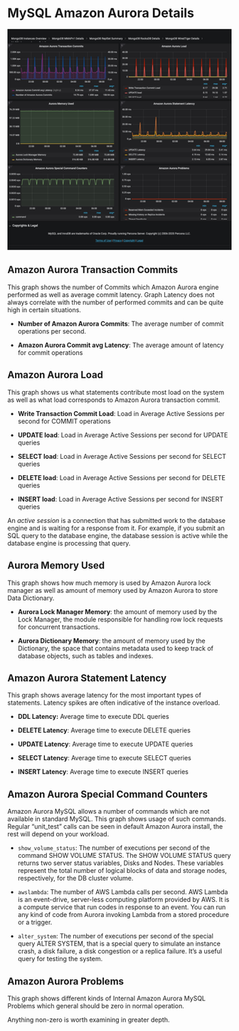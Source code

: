 # MySQL Amazon Aurora Details

![image](../_images/PMM_MySQL_Amazon_Aurora_Details_full.jpg)

## Amazon Aurora Transaction Commits

This graph shows the number of Commits which Amazon Aurora engine performed as well as average commit latency. Graph Latency does not always correlate with the number of performed commits and can be quite high in certain situations.

* **Number of Amazon Aurora Commits**: The average number of commit operations per second.

* **Amazon Aurora Commit avg Latency**: The average amount of latency for commit operations

## Amazon Aurora Load

This graph shows us what statements contribute most load on the system as well as what load corresponds to Amazon Aurora transaction commit.

* **Write Transaction Commit Load**: Load in Average Active Sessions per second for COMMIT operations

* **UPDATE load**: Load in Average Active Sessions per second for UPDATE queries

* **SELECT load**: Load in Average Active Sessions per second for SELECT queries

* **DELETE load**: Load in Average Active Sessions per second for DELETE queries

* **INSERT load**: Load in Average Active Sessions per second for INSERT queries

An *active session* is a connection that has submitted work to the database engine and is waiting for a response from it. For example, if you submit an SQL query to the database engine, the database session is active while the database engine is processing that query.

## Aurora Memory Used

This graph shows how much memory is used by Amazon Aurora lock manager as well as amount of memory used by Amazon Aurora to store Data Dictionary.

* **Aurora Lock Manager Memory**: the amount of memory used by the Lock Manager, the module responsible for handling row lock requests for concurrent transactions.

* **Aurora Dictionary Memory**: the amount of memory used by the Dictionary, the space that contains metadata used to keep track of database objects, such as tables and indexes.

## Amazon Aurora Statement Latency

This graph shows average latency for the most important types of statements. Latency spikes are often indicative of the instance overload.

* **DDL Latency:** Average time to execute DDL queries

* **DELETE Latency**: Average time to execute DELETE queries

* **UPDATE Latency**: Average time to execute UPDATE queries

* **SELECT Latency**: Average time to execute SELECT queries

* **INSERT Latency**: Average time to execute INSERT queries

## Amazon Aurora Special Command Counters

Amazon Aurora MySQL allows a number of commands which are not available in standard MySQL. This graph shows usage of such commands.  Regular “unit_test” calls can be seen in default Amazon Aurora install,  the rest will depend on your workload.

* `show_volume_status`: The number of executions per second of the command SHOW VOLUME STATUS. The SHOW VOLUME STATUS query returns two server status variables, Disks and Nodes. These variables represent the total number of logical blocks of data and storage nodes, respectively, for the DB cluster volume.

* `awslambda`: The number of AWS Lambda calls per second. AWS Lambda is an event-drive, server-less computing platform provided by AWS. It is a compute service that run codes in response to an event. You can run any kind of code from Aurora invoking Lambda from a stored procedure or a trigger.

* `alter_system`: The number of executions per second of the special query ALTER SYSTEM, that is a special query to simulate an instance crash, a disk failure, a disk congestion or a replica failure. It’s a useful query for testing the system.

## Amazon Aurora Problems

This graph shows different kinds of Internal Amazon Aurora MySQL Problems which general should be zero in normal operation.

Anything non-zero is worth examining in greater depth.

